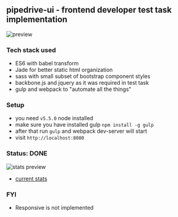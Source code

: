 ## pipedrive-ui - frontend developer test task implementation

![preview](https://api.monosnap.com/rpc/file/download?id=VT8lIn7nTwLiIVXRMY1WAn1B2XVlKA)

### Tech stack used

* ES6 with babel transform
* Jade for better static html organization
* sass with small subset of bootstrap component styles
* backbone.js and jquery as it was required in test task
* gulp and webpack to "automate all the things"

### Setup

* you need `v5.5.0` node installed
* make sure you have installed gulp `npm install -g gulp`
* after that run `gulp` and webpack dev-server will start
* visit `http://localhost:8080`

### Status: DONE
![stats preview](https://api.monosnap.com/rpc/file/download?id=7Y3BqjLj594MyOfUSndC1qIWJrcZ3U)

* [current stats](https://wakatime.com/@strangeworks/projects/qdqkvuoaos?start=2016-03-03&end=2016-03-09)

### FYI

* Responsive is not implemented
